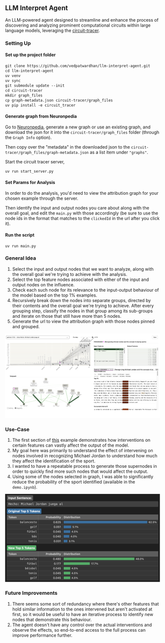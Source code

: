 ## LLM Interpret Agent

An LLM-powered agent designed to streamline and enhance the process of discovering and analyzing prominent computational circuits within large language models, leveraging the [circuit-tracer](https://github.com/safety-research/circuit-tracer).


### Setting Up

#### Set up the project folder

```
git clone https://github.com/vedpatwardhan/llm-interpret-agent.git
cd llm-interpret-agent
uv venv
uv sync
git submodule update --init
cd circuit-tracer
mkdir graph_files
cp graph-metadata.json circuit-tracer/graph_files
uv pip install -e circuit_tracer
```

#### Generate graph from Neuronpedia

Go to [Neuronpedia](https://www.neuronpedia.org/), generate a new graph or use an existing graph, and download the json for it into the `circuit-tracer/graph_files` folder (through the `Graph Info` option).

Then copy over the "metadata" in the downloaded json to the `circuit-tracer/graph_files/graph-metadata.json` as a list item under `"graphs"`.

Start the circuit tracer server,

```
uv run start_server.py
```

#### Set Params for Analysis

In order to do the analysis, you'd need to view the attribution graph for your chosen example through the server.

Then identify the input and output nodes you care about along with the overall goal, and edit the `main.py` with those accordingly (be sure to use the node ids in the format that matches to the `clickedId` in the url after you click it).

#### Run the script

```
uv run main.py
```


### General Idea

1. Select the input and output nodes that we want to analyze, along with the overall goal we're trying to achieve with the analysis.
2. Select the top feature nodes associated with either of the input and output nodes on the influence.
3. Check each such node for its relevance to the input-output behaviour of the model based on the top 1% examples.
4. Recursively break down the nodes into separate groups, directed by their contents and the overall goal we're trying to achieve. After every grouping step, classify the nodes in that group among its sub-groups and iterate on those that still have more than 5 nodes.
5. Generate the url to view the attribution graph with those nodes pinned and grouped.

![attribution](attribution.png)


### Use-Case

1. The first section of [this](https://github.com/safety-research/circuit-tracer/blob/main/demos/intervention_demo.ipynb) example demonstrates how interventions on certain features can vastly affect the output of the model.
2. My goal here was primarily to understand the effect of intervening on nodes involved in recognizing Michael Jordan to understand how much they affect the identification of the sport.
2. I wanted to have a repeatable process to generate those supernodes in order to quickly find more such nodes that would affect the output.
3. Using some of the nodes selected in graph, I was able to significantly reduce the probability of the sport identified (available in the `demo.ipynb`).

![intervention](intervention.png)


### Future Improvements

1. There seems some sort of redundancy where there's other features that hold similar information to the ones intervened but aren't activated at first, so it would be useful to have an iterative process to identify new nodes that demonstrate this behaviour.
2. The agent doesn't have any control over the actual interventions and observe the effects, so end-to-end access to the full process can improve performance further.
